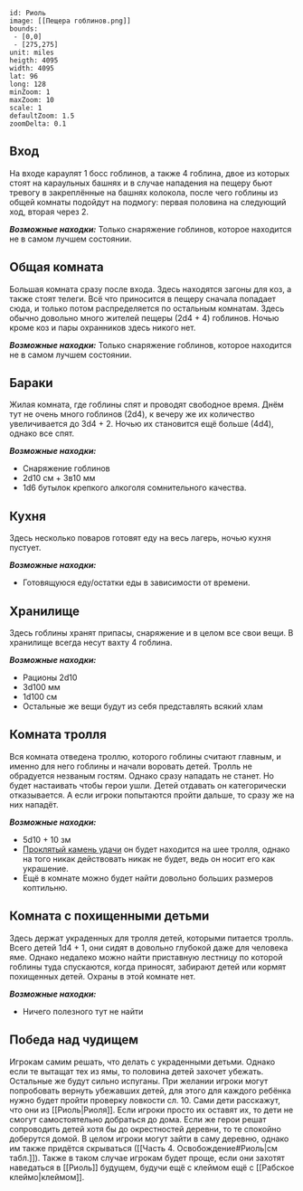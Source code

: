 ```leaflet
id: Риоль
image: [[Пещера гоблинов.png]]
bounds:
 - [0,0]
 - [275,275]
unit: miles
heigth: 4095
width: 4095
lat: 96
long: 128
minZoom: 1
maxZoom: 10
scale: 1
defaultZoom: 1.5
zoomDelta: 0.1
```


## Вход

На входе караулят 1 босс гоблинов, а также 4 гоблина, двое из которых стоят на караульных башнях и в случае нападения на пещеру бьют тревогу в закреплённые на башнях колокола, после чего гоблины из общей комнаты подойдут на подмогу: первая половина на следующий ход, вторая через 2.

***Возможные находки:*** Только снаряжение гоблинов, которое находится не в самом лучшем состоянии.

## Общая комната

Большая комната сразу после входа. Здесь находятся загоны для коз, а также стоят телеги. Всё что приносится в пещеру сначала попадает сюда, и только потом распределяется по остальным комнатам. Здесь обычно довольно много жителей пещеры (2d4 + 4) гоблинов. Ночью кроме коз и пары охранников здесь никого нет.

***Возможные находки:*** Только снаряжение гоблинов, которое находится не в самом лучшем состоянии.
## Бараки

Жилая комната, где гоблины спят и проводят свободное время. Днём тут не очень много гоблинов (2d4), к вечеру же их количество увеличивается до 3d4 + 2. Ночью их становится ещё больше (4d4), однако все спят.

***Возможные находки:***
- Снаряжение гоблинов
- 2d10 см + 3в10 мм
- 1d6 бутылок крепкого алкоголя сомнительного качества.
## Кухня

Здесь несколько поваров готовят еду на весь лагерь, ночью кухня пустует.

***Возможные находки:***
- Готовящуюся еду/остатки еды в зависимости от времени.
## Хранилище

Здесь гоблины хранят припасы, снаряжение и в целом все свои вещи. В хранилище всегда несут вахту 4 гоблина.

***Возможные находки:***
- Рационы 2d10
- 3d100 мм
- 1d100 см
- Остальные же вещи будут из себя представлять всякий хлам
## Комната тролля

Вся комната отведена троллю, которого гоблины считают главным, и именно для него гоблины и начали воровать детей. Тролль не обрадуется незваным гостям. Однако сразу нападать не станет. Но будет настаивать чтобы герои ушли. Детей отдавать он категорически отказывается. А если игроки попытаются пройти дальше, то сразу же на них нападёт.

***Возможные находки:***
- 5d10 + 10 зм
- [Проклятый камень удачи](https://ttg.club/items/magic/cursed_luckstone) он будет находится на шее тролля, однако на того никак действовать никак не будет, ведь он носит его как украшение.
- Ещё в комнате можно будет найти довольно больших размеров коптильню.
## Комната с похищенными детьми

Здесь держат украденных для тролля детей, которыми питается тролль. Всего детей 1d4 + 1, они сидят в довольно глубокой даже для человека яме. Однако недалеко можно найти приставную лестницу по которой гоблины туда спускаются, когда приносят, забирают детей или кормят похищенных детей. Охраны в этой комнате нет.

***Возможные находки:***
- Ничего полезного тут не найти


## Победа над чудищем

Игрокам самим решать, что делать с украденными детьми. Однако если те вытащат тех из ямы, то половина детей захочет убежать. Остальные же будут сильно испуганы. При желании игроки могут попробовать вернуть убежавших детей, для этого для каждого ребёнка нужно будет пройти проверку ловкости сл. 10. Сами дети расскажут, что они из [[Риоль|Риоля]]. Если игроки просто их оставят их, то дети не смогут самостоятельно добраться до дома. Если же герои решат сопроводить детей хотя бы до окрестностей деревни, то те спокойно доберутся домой. В целом игроки могут зайти в саму деревню, однако им также придётся скрываться ([[Часть 4. Освобождение#Риоль|см табл.]]). Также в таком случае игрокам будет проще, если они захотят наведаться в [[Риоль]] будущем, будучи ещё с клеймом ещё с [[Рабское клеймо|клеймом]].